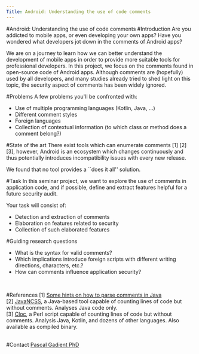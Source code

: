 ```yaml
---
Title: Android: Understanding the use of code comments
---
```

#Android: Understanding the use of code comments
#Introduction
Are you addicted to mobile apps, or even developing your own apps?
Have you wondered what developers jot down in the comments of Android apps?

We are on a journey to learn how we can better understand the development of mobile apps in order to provide more suitable tools for professional developers.
In this project, we focus on the comments found in open-source code of Android apps.
Although comments are (hopefully) used by all developers, and many studies already tried to shed light on this topic, the security aspect of comments has been widely ignored. 

#Problems
A few problems you'll be confronted with:

-  Use of multiple programming languages (Kotlin, Java, ...)
-  Different comment styles
-  Foreign languages
-  Collection of contextual information (to which class or method does a comment belong?)

#State of the art
There exist tools which can enumerate comments [1] [2] [3], however, Android is an ecosystem which changes continuously and thus potentially introduces incompatibility issues with every new release.

We found that no tool provides a ``does it all\'' solution.

#Task
In this seminar project, we want to explore the use of comments in application code, and if possible, define and extract features helpful for a future security audit.<br>

Your task will consist of:<br>

-  Detection and extraction of comments
-  Elaboration on features related to security
-  Collection of such elaborated features

#Guiding research questions

-  What is the syntax for valid comments?
-  Which implications introduce foreign scripts with different writing directions, characters, etc.?
-  How can comments influence application security?
<br>

#References
[1] [Some hints on how to parse comments in Java](https://stackoverflow.com/questions/1657066/java-regular-expression-finding-comments-in-code)<br>
[2] [JavaNCSS](https://github.com/codehaus/javancss), a Java-based tool capable of counting lines of code but without comments. Analyses Java code only.<br>
[3] [Cloc](https://github.com/AlDanial/cloc), a Perl script capable of counting lines of code but without comments. Analysis Java, Kotlin, and dozens of other languages. Also available as compiled binary.
<br><br>

#Contact 
[Pascal Gadient PhD](%base_url%/staff/PascalGadient)
